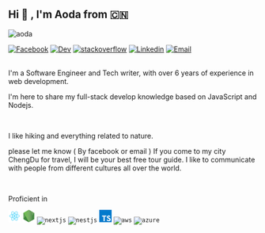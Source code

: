 ## Hi 👋 , I'm Aoda from 🇨🇳

<img src="https://aoda.vercel.app/_next/image?url=%2F_next%2Fstatic%2Fmedia%2Fme.073e7234.png&w=3840&q=75" alt="aoda" width="300" height="300">

[![Facebook](https://img.shields.io/badge/-Facebook-1DA1F2?style=for-the-badge&logo=twitter&logoColor=white&link=https://www.facebook.com/profile.php?id=100081490454983)](https://www.facebook.com/profile.php?id=100081490454983)
[![Dev](https://img.shields.io/badge/-Dev.to-ffffff?style=for-the-badge&logo=dev.to&logoColor=0A0A0A)](https://dev.to/aoda-zhang)
[![stackoverflow](https://img.shields.io/badge/-stackoverflow-%23333?style=for-the-badge&logo=stackoverflow&logoColor=white)](https://stackoverflow.com/users/15841174/aoda)
[![Linkedin](https://img.shields.io/badge/-LinkedIn-0077B5?style=for-the-badge&logo=linkedin&logoColor=white&link=https://www.linkedin.com/in/aodazhang)](https://www.linkedin.com/in/aodazhang)
[![Email](https://img.shields.io/badge/-Email-%23333?style=for-the-badge&logo=gmail&logoColor=white)](mailto:aodazhang666@gmail.com)

<br />
I'm a Software Engineer and Tech writer, with over 6 years of experience in web development.

I'm here to share my full-stack develop knowledge based on JavaScript and Nodejs.

<br />

I like hiking and everything related to nature.

please let me know ( By facebook or email ) If you come to my city ChengDu for travel, I will be your best free tour guide. I like to communicate with people from different cultures all over the world.

<br />

Proficient in

<code><img height="25" alt="react" src="https://raw.githubusercontent.com/github/explore/80688e429a7d4ef2fca1e82350fe8e3517d3494d/topics/react/react.png"></code>
<code><img height="25" alt="nodejs" src="https://raw.githubusercontent.com/github/explore/80688e429a7d4ef2fca1e82350fe8e3517d3494d/topics/nodejs/nodejs.png"></code>
<code><img height="25" alt="nextjs" src="https://cdn-1.webcatalog.io/catalog/next-js-docs/next-js-docs-icon-filled-256.png?v=1675593584368"></code> 
<code><img height="25" alt="nestjs" src="https://nestjs.com/logo-small-gradient.76616405.svg"></code>
<code><img height="25" alt="typescript" src="https://raw.githubusercontent.com/github/explore/80688e429a7d4ef2fca1e82350fe8e3517d3494d/topics/typescript/typescript.png"></code>
<code><img height="25" alt="aws" src="https://upload.wikimedia.org/wikipedia/commons/thumb/5/5c/AWS_Simple_Icons_AWS_Cloud.svg/512px-AWS_Simple_Icons_AWS_Cloud.svg.png?25191001252601"></code>
<code><img height="25" alt="azure" src=https://upload.wikimedia.org/wikipedia/commons/thumb/f/fa/Microsoft_Azure.svg/1200px-Microsoft_Azure.svg.png></code>
